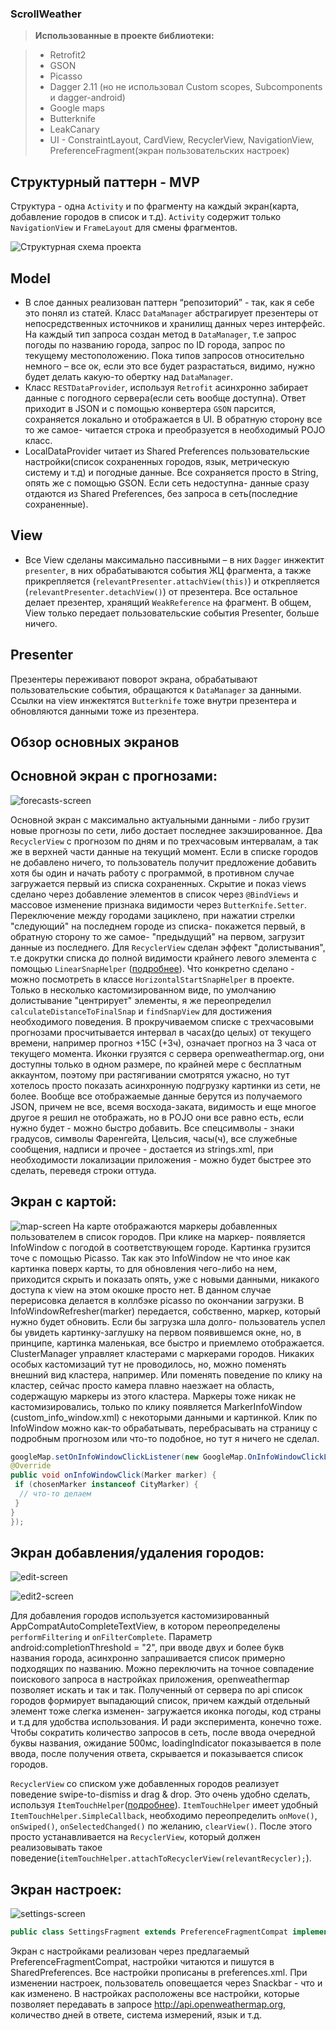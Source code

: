 
### ScrollWeather
> **Использованные в проекте библиотеки:** 

> - Retrofit2
> - GSON
> - Picasso
> - Dagger 2.11 (но не использовал Custom scopes, Subcomponents и dagger-android)
> - Google maps
> - Butterknife
> - LeakCanary
> - UI - ConstraintLayout, CardView, RecyclerView, NavigationView, PreferenceFragment(экран пользовательских настроек)

Структурный паттерн - MVP
----------
Структура - одна `Activity` и по фрагменту на каждый экран(карта, добавление городов в список и т.д).  `Activity` содержит только `NavigationView` и `FrameLayout` для смены фрагментов.

![Структурная схема проекта](https://user-images.githubusercontent.com/18750579/32222119-14e5e886-be49-11e7-8c9f-e272ccab1a70.png)

Model
----------

 -	В слое данных реализован паттерн “репозиторий” - так, как я себе это понял из статей. Класс `DataManager` абстрагирует презентеры от непосредственных источников и хранилищ данных через интерфейс. На каждый тип запроса создан метод в `DataManager`, т.е запрос погоды по названию города, запрос по ID города, запрос по текущему местоположению. Пока типов запросов относительно немного – все ок, если это все будет разрастаться, видимо, нужно будет делать какую-то обертку над `DataManager`. 
 -	Класс `RESTDataProvider`, используя `Retrofit` асинхронно забирает данные с погодного сервера(если сеть вообще доступна). Ответ приходит в JSON и с помощью конвертера `GSON` парсится, сохраняется локально и отображается в UI. В обратную сторону все то же самое- читается строка и преобразуется в необходимый POJO  класс.
 -	LocalDataProvider читает из Shared Preferences пользовательские настройки(список сохраненных городов, язык, метрическую систему и т.д) и погодные данные. Все сохраняется просто в String, опять же с помощью GSON. Если сеть недоступна- данные сразу отдаются из Shared Preferences, без запроса в сеть(последние сохраненные).

View
----------
- Все View сделаны максимально пассивными – в них `Dagger` инжектит `presenter`, в них обрабатываются события ЖЦ фрагмента, а также прикрепляется (`relevantPresenter.attachView(this)`) и открепляется (`relevantPresenter.detachView()`) от  презентера. Все остальное делает презентер, хранящий `WeakReference` на фрагмент. В общем, View только передает пользовательские события Presenter, больше ничего.

Presenter
----------
Презентеры переживают поворот экрана, обрабатывают пользовательские события, обращаются к `DataManager` за данными. Ссылки на view инжектятся `Butterknife` тоже внутри презентера и обновляются данными тоже из презентера.


**Обзор основных экранов**
----------

Основной экран с прогнозами:
----------
![forecasts-screen](https://user-images.githubusercontent.com/18750579/32272311-9d36190c-bf0e-11e7-95f1-0a92f304a714.gif)

 Основной экран с максимально актуальными данными - либо грузит новые прогнозы по сети, либо достает последнее закэшированное. Два `RecyclerView` с прогнозом по дням и по трехчасовым интервалам, а так же в верхней части данные на текущий момент. 
 Если в списке городов не добавлено ничего, то пользователь получит предложение добавить хотя бы один и начать работу с программой, в противном случае загружается первый из списка сохраненных. Скрытие и показ views сделано через добавление элементов в список через `@BindViews` и массовое изменение признака видимости через `ButterKnife.Setter`.
 Переключение между городами зациклено, при нажатии стрелки "следующий" на последнем городе из списка- покажется первый, в обратную сторону то же самое- "предыдущий" на первом, загрузит данные из последнего. 
 Для `RecyclerView` сделан эффект "долистывания", т.е докрутки списка до полной видимости крайнего левого элемента с помощью `LinearSnapHelper` ([подробнее](https://developer.android.com/reference/android/support/v7/widget/LinearSnapHelper.html)). Что конкретно сделано - можно посмотреть в классе `HorizontalStartSnapHelper` в проекте. Только в несколько кастомизированном виде, по умолчанию долистывание "центрирует" элементы, я же переопределил `calculateDistanceToFinalSnap` и `findSnapView` для достижения необходимого поведения.
 В прокручиваемом списке с трехчасовыми прогнозами просчитывается интервал в часах(до целых) от текущего времени, например прогноз +15С (+3ч), означает прогноз на 3 часа от текущего момента.
 Иконки грузятся с сервера openweathermap.org, они доступны только в одном размере, по крайней мере с бесплатным аккаунтом, поэтому при растягивании смотрятся ужасно, но тут хотелось просто показать асинхронную подгрузку картинки из сети, не более. Вообще все отображаемые данные берутся из получаемого JSON, причем не все, всемя восхода-заката, видимость и еще многое другое я решил не отображать, но в POJO они все равно есть, если нужно будет - можно быстро добавить.
 Все спецсимволы - знаки градусов, символы Фаренгейта, Цельсия, часы(ч), все служебные сообщения, надписи и прочее - достается из strings.xml, при необходимости локализации приложения - можно будет быстрее это сделать, переведя строки оттуда.
 
 Экран с картой:
----------
 ![map-screen](https://user-images.githubusercontent.com/18750579/32274419-cbf9b4d4-bf17-11e7-916c-0232fb92eabc.gif)
 На карте отображаются маркеры добавленных пользователем в список городов. При клике на маркер- появляется InfoWindow с погодой в соответствующем городе. Картинка грузится точе с помощью Picasso. Так как это InfoWindow не что иное как картинка поверх карты, то для обновления чего-либо на нем, приходится скрыть и показать опять, уже с новыми данными, никакого доступа к view на этом окошке просто нет. В данном случае перерисовка делается в коллбэке picasso по окончании загрузки. В InfoWindowRefresher(marker) передается, собственно, маркер, который нужно будет обновить. Если бы загрузка шла долго- пользователь успел бы увидеть картинку-заглушку на первом появившемся окне, но, в принципе, картинка маленькая, все быстро и приемлемо отображается.
 ClusterManager управляет кластерами с маркерами городов. Никаких особых кастомизаций тут не проводилось, но, можно поменять внешний вид кластера, например. Или поменять поведение по клику на кластер, сейчас просто камера плавно наезжает на область, содержащую маркеры из этого кластера.
 Маркеры тоже никак не кастомизировались, только по клику появляется MarkerInfoWindow (custom_info_window.xml) с некоторыми данными и картинкой. Клик по InfoWindow можно как-то обрабатывать, перебрасывать на страницу с подробным прогнозом или что-то подобное, но тут я ничего не сделал.
 
 ```java
googleMap.setOnInfoWindowClickListener(new GoogleMap.OnInfoWindowClickListener() {
 @Override
 public void onInfoWindowClick(Marker marker) {
  if (chosenMarker instanceof CityMarker) {
   // что-то делаем
  }
 }
}); 
```

Экран добавления/удаления городов:
----------     
![edit-screen](https://user-images.githubusercontent.com/18750579/32275434-4434ceee-bf1c-11e7-98be-6856ad64556b.gif)

![edit2-screen](https://user-images.githubusercontent.com/18750579/32275447-4c8f8002-bf1c-11e7-9644-bc22296c98f8.gif)

Для добавления городов используется кастомизированный AppCompatAutoCompleteTextView, в котором переопределены `performFiltering` и `onFilterComplete`. 
Параметр android:completionThreshold = "2", при вводе двух и более букв названия города, асинхронно запрашивается список примерно подходящих по названию.  Можно переключить на точное совпадение поискового запроса в настройках приложения, openweathermap позволяет искать и так и так. Полученный от сервера по api список городов формирует выпадающий список, причем каждый отдельный элемент тоже слегка изменен- загружается иконка погоды, код страны и т.д для удобства использования. И ради эксперимента, конечно тоже.
Чтобы сократить количество запросов в сеть, после ввода очередной буквы названия, ожидание 500мс, loadingIndicator показывается в поле ввода, после получения ответа, скрывается и показывается список городов.

`RecyclerView` со списком уже добавленных городов реализует поведение swipe-to-dismiss и drag & drop. Это очень удобно сделать, используя `ItemTouchHelper`([подробнее](https://developer.android.com/reference/android/support/v7/widget/helper/ItemTouchHelper.html)). 
`ItemTouchHelper` имеет удобный `ItemTouchHelper.SimpleCallback`, необходимо переопределить `onMove()`, `onSwiped()`, `onSelectedChanged()` по желанию, `clearView()`. После этого просто устанавливается на `RecyclerView`, который должен реализовывать такое поведение(`itemTouchHelper.attachToRecyclerView(relevantRecycler);`).

Экран настроек:
----------
![settings-screen](https://user-images.githubusercontent.com/18750579/32276331-c60cc96e-bf1f-11e7-9fa1-fc7e299b0826.gif)

```java
public class SettingsFragment extends PreferenceFragmentCompat implements SharedPreferences.OnSharedPreferenceChangeListener { ... }
```

Экран с настройками реализован через предлагаемый PreferenceFragmentCompat, настройки читаются и пишутся в SharedPreferences.
Все настройки прописаны в preferences.xml. При изменении настроек, пользователь оповещается через Snackbar - что и как изменено.
В настройках расположены все настройки, которые позволяет передавать в запросе http://api.openweathermap.org, количество дней в ответе, система измерений, язык и т.д.
